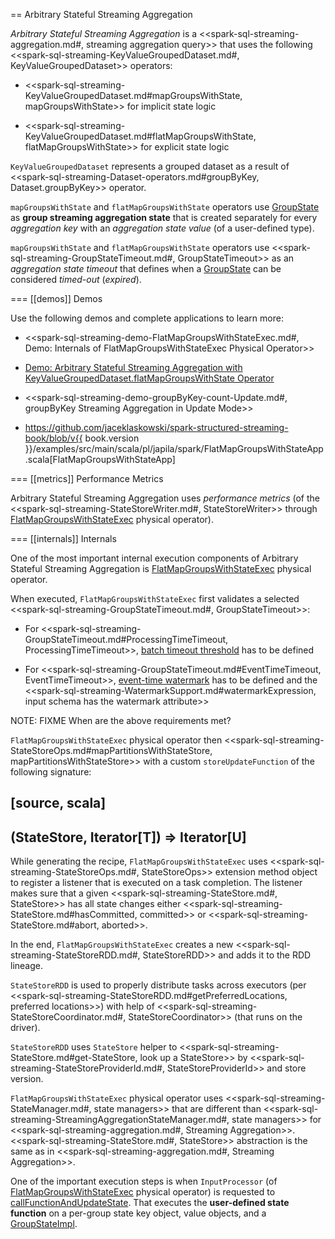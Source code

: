== Arbitrary Stateful Streaming Aggregation

*Arbitrary Stateful Streaming Aggregation* is a <<spark-sql-streaming-aggregation.md#, streaming aggregation query>> that uses the following <<spark-sql-streaming-KeyValueGroupedDataset.md#, KeyValueGroupedDataset>> operators:

* <<spark-sql-streaming-KeyValueGroupedDataset.md#mapGroupsWithState, mapGroupsWithState>> for implicit state logic

* <<spark-sql-streaming-KeyValueGroupedDataset.md#flatMapGroupsWithState, flatMapGroupsWithState>> for explicit state logic

`KeyValueGroupedDataset` represents a grouped dataset as a result of <<spark-sql-streaming-Dataset-operators.md#groupByKey, Dataset.groupByKey>> operator.

`mapGroupsWithState` and `flatMapGroupsWithState` operators use [GroupState](GroupState.md) as **group streaming aggregation state** that is created separately for every *aggregation key* with an *aggregation state value* (of a user-defined type).

`mapGroupsWithState` and `flatMapGroupsWithState` operators use <<spark-sql-streaming-GroupStateTimeout.md#, GroupStateTimeout>> as an *aggregation state timeout* that defines when a [GroupState](GroupState.md) can be considered *timed-out* (_expired_).

=== [[demos]] Demos

Use the following demos and complete applications to learn more:

* <<spark-sql-streaming-demo-FlatMapGroupsWithStateExec.md#, Demo: Internals of FlatMapGroupsWithStateExec Physical Operator>>

* [Demo: Arbitrary Stateful Streaming Aggregation with KeyValueGroupedDataset.flatMapGroupsWithState Operator](demo/arbitrary-stateful-streaming-aggregation-flatMapGroupsWithState.md)

* <<spark-sql-streaming-demo-groupByKey-count-Update.md#, groupByKey Streaming Aggregation in Update Mode>>

* https://github.com/jaceklaskowski/spark-structured-streaming-book/blob/v{{ book.version }}/examples/src/main/scala/pl/japila/spark/FlatMapGroupsWithStateApp.scala[FlatMapGroupsWithStateApp]

=== [[metrics]] Performance Metrics

Arbitrary Stateful Streaming Aggregation uses *performance metrics* (of the <<spark-sql-streaming-StateStoreWriter.md#, StateStoreWriter>> through [FlatMapGroupsWithStateExec](physical-operators/FlatMapGroupsWithStateExec.md) physical operator).

=== [[internals]] Internals

One of the most important internal execution components of Arbitrary Stateful Streaming Aggregation is [FlatMapGroupsWithStateExec](physical-operators/FlatMapGroupsWithStateExec.md) physical operator.

When executed, `FlatMapGroupsWithStateExec` first validates a selected <<spark-sql-streaming-GroupStateTimeout.md#, GroupStateTimeout>>:

* For <<spark-sql-streaming-GroupStateTimeout.md#ProcessingTimeTimeout, ProcessingTimeTimeout>>, [batch timeout threshold](physical-operators/FlatMapGroupsWithStateExec.md#batchTimestampMs) has to be defined

* For <<spark-sql-streaming-GroupStateTimeout.md#EventTimeTimeout, EventTimeTimeout>>, [event-time watermark](physical-operators/FlatMapGroupsWithStateExec.md#eventTimeWatermark) has to be defined and the <<spark-sql-streaming-WatermarkSupport.md#watermarkExpression, input schema has the watermark attribute>>

NOTE: FIXME When are the above requirements met?

`FlatMapGroupsWithStateExec` physical operator then <<spark-sql-streaming-StateStoreOps.md#mapPartitionsWithStateStore, mapPartitionsWithStateStore>> with a custom `storeUpdateFunction` of the following signature:

[source, scala]
----
(StateStore, Iterator[T]) => Iterator[U]
----

While generating the recipe, `FlatMapGroupsWithStateExec` uses <<spark-sql-streaming-StateStoreOps.md#, StateStoreOps>> extension method object to register a listener that is executed on a task completion. The listener makes sure that a given <<spark-sql-streaming-StateStore.md#, StateStore>> has all state changes either <<spark-sql-streaming-StateStore.md#hasCommitted, committed>> or <<spark-sql-streaming-StateStore.md#abort, aborted>>.

In the end, `FlatMapGroupsWithStateExec` creates a new <<spark-sql-streaming-StateStoreRDD.md#, StateStoreRDD>> and adds it to the RDD lineage.

`StateStoreRDD` is used to properly distribute tasks across executors (per <<spark-sql-streaming-StateStoreRDD.md#getPreferredLocations, preferred locations>>) with help of <<spark-sql-streaming-StateStoreCoordinator.md#, StateStoreCoordinator>> (that runs on the driver).

`StateStoreRDD` uses `StateStore` helper to <<spark-sql-streaming-StateStore.md#get-StateStore, look up a StateStore>> by <<spark-sql-streaming-StateStoreProviderId.md#, StateStoreProviderId>> and store version.

`FlatMapGroupsWithStateExec` physical operator uses <<spark-sql-streaming-StateManager.md#, state managers>> that are different than <<spark-sql-streaming-StreamingAggregationStateManager.md#, state managers>> for <<spark-sql-streaming-aggregation.md#, Streaming Aggregation>>. <<spark-sql-streaming-StateStore.md#, StateStore>> abstraction is the same as in <<spark-sql-streaming-aggregation.md#, Streaming Aggregation>>.

One of the important execution steps is when `InputProcessor` (of [FlatMapGroupsWithStateExec](physical-operators/FlatMapGroupsWithStateExec.md) physical operator) is requested to [callFunctionAndUpdateState](InputProcessor.md#callFunctionAndUpdateState). That executes the **user-defined state function** on a per-group state key object, value objects, and a [GroupStateImpl](GroupStateImpl.md).
